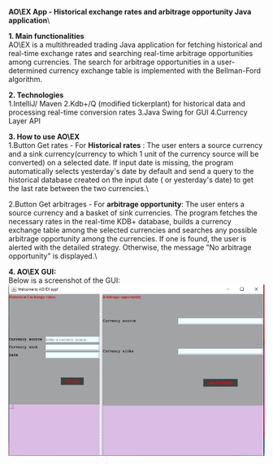**AO\EX App - Historical exchange rates and arbitrage opportunity Java application**\

**1. Main functionalities**\
AO\EX is a multithreaded trading Java application for fetching historical and real-time exchange rates and searching real-time arbitrage opportunities among currencies. The search for arbitrage opportunities in a user-determined currency exchange table is implemented with the Bellman-Ford algorithm.

**2. Technologies**\
  1.IntelliJ/ Maven
  2.Kdb+/Q (modified tickerplant) for historical data and processing real-time conversion rates
  3.Java Swing for GUI
  4.Currency Layer API

**3. How to use AO\EX**\
  1.Button Get rates - For **Historical rates** : The user enters a source currency and a sink currency(currency to which 1 unit of the currency source will be converted) on a selected date. If input date is missing, the program automatically selects yesterday's date by default and send a query to the historical database created on the input date ( or yesterday's date) to get the last rate between the two currencies.\
  
  2.Button Get arbitrages - For **arbitrage opportunity**: The user enters a source currency and a basket of sink currencies. The program fetches the necessary rates in the real-time KDB+ database, builds a currency exchange table among the selected currencies and searches any possible arbitrage opportunity among the currencies. If one is found, the user is alerted with the detailed strategy. Otherwise, the message "No arbitrage opportunity" is displayed.\

**4. AO\EX GUI:**\
Below is a screenshot of the GUI:\
![alt text](https://github.com/HassiaT/P_Projects/blob/local-experiments/AuxiliaryFiles/APPGUI.PNG)
